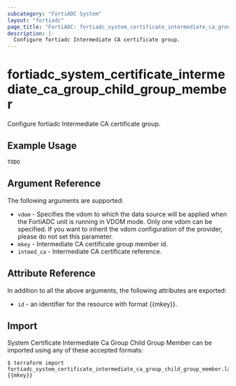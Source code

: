 ```yaml
---
subcategory: "FortiADC System"
layout: "fortiadc"
page_title: "FortiADC: fortiadc_system_certificate_intermediate_ca_group_child_group_member"
description: |-
  Configure fortiadc Intermediate CA certificate group.
---
```


# fortiadc_system_certificate_intermediate_ca_group_child_group_member
Configure fortiadc Intermediate CA certificate group.

## Example Usage
```hcl
TODO
```

## Argument Reference

The following arguments are supported:

* `vdom` - Specifies the vdom to which the data source will be applied when the FortiADC unit is running in VDOM mode. Only one vdom can be specified. If you want to inherit the vdom configuration of the provider, please do not set this parameter.
* `mkey` - Intermediate CA certificate group member id.
* `intmed_ca` - Intermediate CA certificate reference. 

## Attribute Reference

In addition to all the above arguments, the following attributes are exported:
* `id` - an identifier for the resource with format {{mkey}}.

## Import
 System Certificate Intermediate Ca Group Child Group Member can be imported using any of these accepted formats:
```
$ terraform import fortiadc_system_certificate_intermediate_ca_group_child_group_member.labelname {{mkey}}
```
